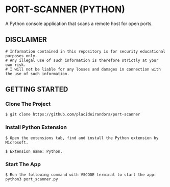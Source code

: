 # PORT-SCANNER (PYTHON)
A Python console application that scans a remote host for open ports.

## DISCLAIMER

```
# Information contained in this repository is for security educational purposes only.
# Any illegal use of such information is therefore strictly at your own risk.
# I will not be liable for any losses and damages in connection with the use of such information.
```

## GETTING STARTED

### Clone The Project

```
$ git clone https://github.com/placideirandora/port-scanner
```

### Install Python Extension 

```
$ Open the extensions tab, find and install the Python extension by Microsoft. 
```
```
$ Extension name: Python.
```

### Start The App

```
$ Run the following command with VSCODE terminal to start the app: python3 port_scanner.py 
```